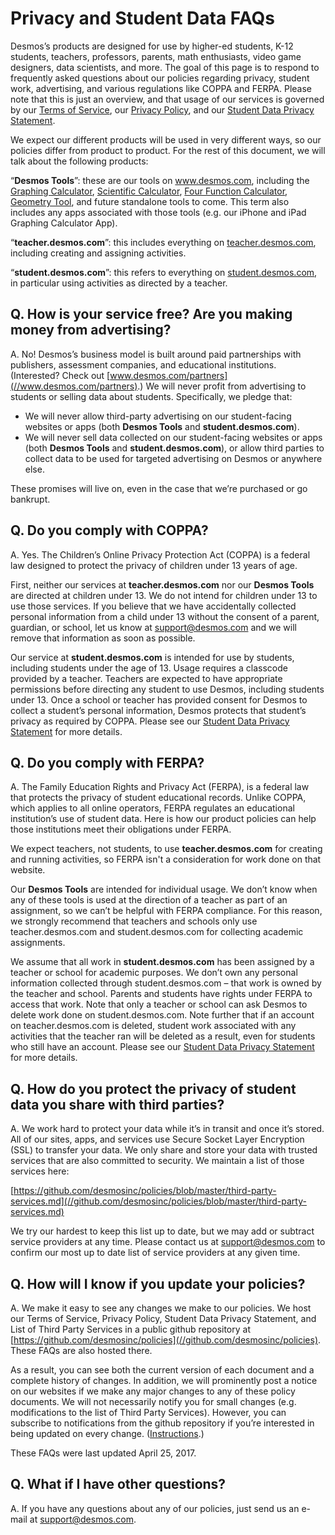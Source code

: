 # Privacy and Student Data FAQs

Desmos’s products are designed for use by higher-ed students, K-12 students, teachers, professors, parents, math enthusiasts, video game designers, data scientists, and more.
The goal of this page is to respond to frequently asked questions about our policies regarding privacy, student work, advertising, and various regulations like COPPA and FERPA.
Please note that this is just an overview, and that usage of our services is governed by our [Terms of Service](//www.desmos.com/terms), our [Privacy Policy](//www.desmos.com/privacy), and our [Student Data Privacy Statement](//www.desmos.com/studentdata).

We expect our different products will be used in very different ways, so our policies differ from product to product.
For the rest of this document, we will talk about the following products:

“**Desmos Tools**”: these are our tools on www.desmos.com, including the [Graphing Calculator](//www.desmos.com/calculator), [Scientific Calculator](//www.desmos.com/scientific), [Four Function Calculator](//www.desmos.com/fourfunction), [Geometry Tool](//www.desmos.com/geometry), and future standalone tools to come.
This term also includes any apps associated with those tools (e.g. our iPhone and iPad Graphing Calculator App).

“**teacher.desmos.com**”: this includes everything on [teacher.desmos.com](//teacher.desmos.com), including creating and assigning activities.

“**student.desmos.com**”: this refers to everything on [student.desmos.com](//student.desmos.com), in particular using activities as directed by a teacher.


## Q. How is your service free? Are you making money from advertising?

A. No!
Desmos’s business model is built around paid partnerships with publishers, assessment companies, and educational institutions.
(Interested? Check out [www.desmos.com/partners](//www.desmos.com/partners).)
We will never profit from advertising to students or selling data about students.
Specifically, we pledge that:

* We will never allow third-party advertising on our student-facing websites or apps (both **Desmos Tools** and **student.desmos.com**).
* We will never sell data collected on our student-facing websites or apps (both **Desmos Tools** and **student.desmos.com**), or allow third parties to collect data to be used for targeted advertising on Desmos or anywhere else.

These promises will live on, even in the case that we’re purchased or go bankrupt.


## Q. Do you comply with COPPA?

A. Yes.
The Children’s Online Privacy Protection Act (COPPA) is a federal law designed to protect the privacy of children under 13 years of age.

First, neither our services at **teacher.desmos.com** nor our **Desmos Tools** are directed at children under 13. We do not intend for children under 13 to use those services.
If you believe that we have accidentally collected personal information from a child under 13 without the consent of a parent, guardian, or school, let us know at [support@desmos.com](mailto:support@desmos.com) and we will remove that information as soon as possible.

Our service at **student.desmos.com** is intended for use by students, including students under the age of 13.
Usage requires a classcode provided by a teacher.
Teachers are expected to have appropriate permissions before directing any student to use Desmos, including students under 13.
Once a school or teacher has provided consent for Desmos to collect a student’s personal information, Desmos protects that student’s privacy as required by COPPA.
Please see our [Student Data Privacy Statement](/studentdata) for more details.


## Q. Do you comply with FERPA?

A. The Family Education Rights and Privacy Act (FERPA), is a federal law that protects the privacy of student educational records.
Unlike COPPA, which applies to all online operators, FERPA regulates an educational institution’s use of student data.
Here is how our product policies can help those institutions meet their obligations under FERPA.

We expect teachers, not students, to use **teacher.desmos.com** for creating and running activities, so FERPA isn't a consideration for work done on that website.

Our **Desmos Tools** are intended for individual usage.
We don’t know when any of these tools is used at the direction of a teacher as part of an assignment, so we can’t be helpful with FERPA compliance.
For this reason, we strongly recommend that teachers and schools only use teacher.desmos.com and student.desmos.com for collecting academic assignments.

We assume that all work in **student.desmos.com** has been assigned by a teacher or school for academic purposes.
We don’t own any personal information collected through student.desmos.com &ndash; that work is owned by the teacher and school. Parents and students have rights under FERPA to access that work.
Note that only a teacher or school can ask Desmos to delete work done on student.desmos.com.
Note further that if an account on teacher.desmos.com is deleted, student work associated with any activities that the teacher ran will be deleted as a result, even for students who still have an account.
Please see our [Student Data Privacy Statement](//www.desmos.com/studentdata) for more details.


## Q. How do you protect the privacy of student data you share with third parties?

A. We work hard to protect your data while it’s in transit and once it’s stored.
All of our sites, apps, and services use Secure Socket Layer Encryption (SSL) to transfer your data.
We only share and store your data with trusted services that are also committed to security.
We maintain a list of those services here:

[https://github.com/desmosinc/policies/blob/master/third-party-services.md](//github.com/desmosinc/policies/blob/master/third-party-services.md)

We try our hardest to keep this list up to date, but we may add or subtract service providers at any time.
Please contact us at [support@desmos.com](mailto:support@desmos.com) to confirm our most up to date list of service providers at any given time.


## Q. How will I know if you update your policies?

A. We make it easy to see any changes we make to our policies.
We host our Terms of Service, Privacy Policy, Student Data Privacy Statement, and List of Third Party Services in a public github repository at [https://github.com/desmosinc/policies](//github.com/desmosinc/policies).
These FAQs are also hosted there.

As a result, you can see both the current version of each document and a complete history of changes.
In addition, we will prominently post a notice on our websites if we make any major changes to any of these policy documents.
We will not necessarily notify you for small changes (e.g. modifications to the list of Third Party Services).
However, you can subscribe to notifications from the github repository if you’re interested in being updated on every change. ([Instructions](//help.github.com/articles/watching-repositories/).)

These FAQs were last updated April 25, 2017.

## Q. What if I have other questions?

A. If you have any questions about any of our policies, just send us an e-mail at [support@desmos.com](mailto:support@desmos.com).




